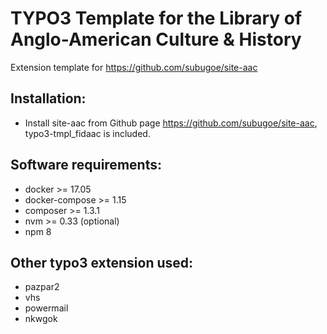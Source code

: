 # TYPO3 Template for the Library of Anglo-American Culture & History

Extension template for https://github.com/subugoe/site-aac


## Installation:

* Install site-aac from Github page https://github.com/subugoe/site-aac, typo3-tmpl_fidaac is included.


## Software requirements:
* docker >= 17.05
* docker-compose >= 1.15
* composer >= 1.3.1
* nvm >= 0.33 (optional)
* npm 8


## Other typo3 extension used:
* pazpar2
* vhs
* powermail
* nkwgok
